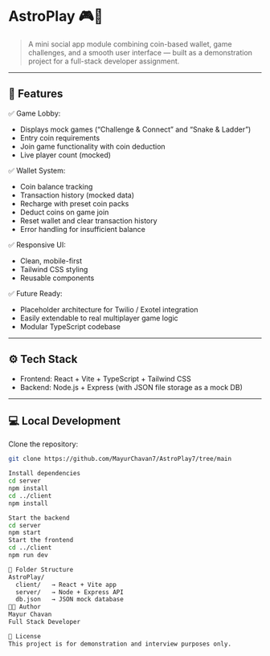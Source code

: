 # AstroPlay 🎮🔮

> A mini social app module combining coin-based wallet, game challenges, and a smooth user interface — built as a demonstration project for a full-stack developer assignment.

---

## 🚀 Features

✅ Game Lobby:
- Displays mock games (“Challenge & Connect” and “Snake & Ladder”)
- Entry coin requirements
- Join game functionality with coin deduction
- Live player count (mocked)

✅ Wallet System:
- Coin balance tracking
- Transaction history (mocked data)
- Recharge with preset coin packs
- Deduct coins on game join
- Reset wallet and clear transaction history
- Error handling for insufficient balance

✅ Responsive UI:
- Clean, mobile-first
- Tailwind CSS styling
- Reusable components

✅ Future Ready:
- Placeholder architecture for Twilio / Exotel integration
- Easily extendable to real multiplayer game logic
- Modular TypeScript codebase

---

## ⚙️ Tech Stack

- Frontend: React + Vite + TypeScript + Tailwind CSS
- Backend: Node.js + Express (with JSON file storage as a mock DB)

---

## 💻 Local Development

Clone the repository:

```bash
git clone https://github.com/MayurChavan7/AstroPlay7/tree/main

Install dependencies
cd server
npm install
cd ../client
npm install

Start the backend
cd server
npm start
Start the frontend
cd ../client
npm run dev

🧩 Folder Structure
AstroPlay/
  client/   → React + Vite app
  server/   → Node + Express API
  db.json   → JSON mock database
👨‍💻 Author
Mayur Chavan
Full Stack Developer

📄 License
This project is for demonstration and interview purposes only.
